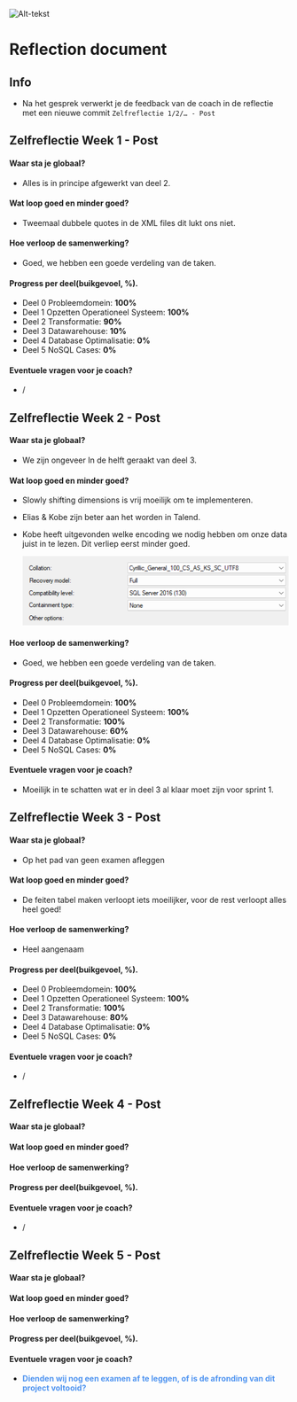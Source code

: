 ![Alt-tekst](/images/Database%20warehouse%20icon.png)
# **Reflection document**

## Info
- Na het gesprek verwerkt je de feedback van de coach in de reflectie met een nieuwe commit `Zelfreflectie 1/2/… - Post` 

## Zelfreflectie Week 1 - Post
#### Waar sta je globaal?
- Alles is in principe afgewerkt van deel 2.
#### Wat loop goed en minder goed? 
- Tweemaal dubbele quotes in de XML files dit lukt ons niet.
#### Hoe verloop de samenwerking?
- Goed, we hebben een goede verdeling van de taken.
#### Progress per deel(buikgevoel, %).
- Deel 0 Probleemdomein: **100%**
- Deel 1 Opzetten Operationeel Systeem: **100%**
- Deel 2 Transformatie: **90%**
- Deel 3 Datawarehouse: **10%**
- Deel 4 Database Optimalisatie: **0%**
- Deel 5 NoSQL Cases: **0%**
#### Eventuele vragen voor je coach?
- /


## Zelfreflectie Week 2 - Post
#### Waar sta je globaal?
- We zijn ongeveer In de helft geraakt van deel 3.
#### Wat loop goed en minder goed? 
- Slowly shifting dimensions is vrij moeilijk om te implementeren.
- Elias & Kobe zijn beter aan het worden in Talend.
- Kobe heeft uitgevonden welke encoding we nodig hebben om onze data juist in te lezen. Dit verliep eerst minder goed.

    ![image encoding](images/encoding.png)
#### Hoe verloop de samenwerking?
- Goed, we hebben een goede verdeling van de taken.
#### Progress per deel(buikgevoel, %).
- Deel 0 Probleemdomein: **100%**
- Deel 1 Opzetten Operationeel Systeem: **100%**
- Deel 2 Transformatie: **100%**
- Deel 3 Datawarehouse: **60%**
- Deel 4 Database Optimalisatie: **0%**
- Deel 5 NoSQL Cases: **0%**
#### Eventuele vragen voor je coach?
- Moeilijk in te schatten wat er in deel 3 al klaar moet zijn voor sprint 1.


## Zelfreflectie Week 3 - Post
#### Waar sta je globaal?
- Op het pad van geen examen afleggen
#### Wat loop goed en minder goed? 
- De feiten tabel maken verloopt iets moeilijker, voor de rest verloopt alles heel goed!
#### Hoe verloop de samenwerking?
- Heel aangenaam
#### Progress per deel(buikgevoel, %).
- Deel 0 Probleemdomein: **100%**
- Deel 1 Opzetten Operationeel Systeem: **100%**
- Deel 2 Transformatie: **100%**
- Deel 3 Datawarehouse: **80%**
- Deel 4 Database Optimalisatie: **0%**
- Deel 5 NoSQL Cases: **0%**
#### Eventuele vragen voor je coach?
- /


## Zelfreflectie Week 4 - Post
#### Waar sta je globaal?

#### Wat loop goed en minder goed? 

#### Hoe verloop de samenwerking?

#### Progress per deel(buikgevoel, %).

#### Eventuele vragen voor je coach?
- /


## Zelfreflectie Week 5 - Post
#### Waar sta je globaal?

#### Wat loop goed en minder goed? 

#### Hoe verloop de samenwerking?

#### Progress per deel(buikgevoel, %).

#### Eventuele vragen voor je coach?
- **<span style="color:#4F94F0">Dienden wij nog een examen af te leggen, of is de afronding van dit project voltooid?<span>**
